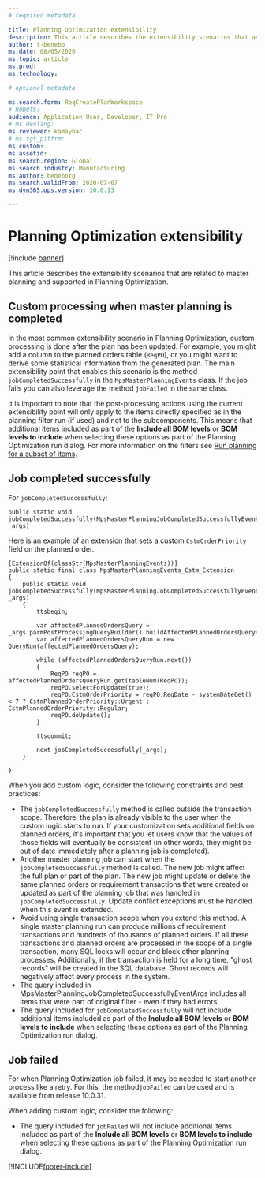 ```yaml
---
# required metadata

title: Planning Optimization extensibility
description: This article describes the extensibility scenarios that are supported in Planning Optimization. 
author: t-benebo
ms.date: 08/05/2020
ms.topic: article
ms.prod: 
ms.technology: 

# optional metadata

ms.search.form: ReqCreatePlanWorkspace
# ROBOTS: 
audience: Application User, Developer, IT Pro
# ms.devlang: 
ms.reviewer: kamaybac
# ms.tgt_pltfrm: 
ms.custom: 
ms.assetid: 
ms.search.region: Global
ms.search.industry: Manufacturing
ms.author: benebotg
ms.search.validFrom: 2020-07-07
ms.dyn365.ops.version: 10.0.13

---
```

# Planning Optimization extensibility

[!include [banner](../../includes/banner.md)]

This article describes the extensibility scenarios that are related to master planning and supported in Planning Optimization. 

## Custom processing when master planning is completed

In the most common extensibility scenario in Planning Optimization, custom processing is done after the plan has been updated. For example, you might add a column to the planned orders table (`ReqPO`), or you might want to derive some statistical information from the generated plan. The main extensibility point that enables this scenario is the method `jobCompletedSuccessfully` in the `MpsMasterPlanningEvents` class. If the job fails you can also leverage the method `jobFailed` in the same class. 

It is important to note that the post-processing actions using the current extensibility point will only apply to the items directly specified as in the planning filter run (if used) and not to the subcomponents. This means that additional items included as part of the **Include all BOM levels** or **BOM levels to include** when selecting these options as part of the Planning Optimization run dialog. For more information on the filters see [Run planning for a subset of items](https://learn.microsoft.com/en-us/dynamics365/supply-chain/master-planning/planning-optimization/plan-filters).
 

## Job completed successfully

For `jobCompletedSuccessfully`:

```X++
public static void jobCompletedSuccessfully(MpsMasterPlanningJobCompletedSuccessfullyEventArgs _args)
```

Here is an example of an extension that sets a custom `CstmOrderPriority` field on the planned order.

```X++
[ExtensionOf(classStr(MpsMasterPlanningEvents))]
public static final class MpsMasterPlanningEvents_Cstm_Extension
{
    public static void jobCompletedSuccessfully(MpsMasterPlanningJobCompletedSuccessfullyEventArgs _args)
    {
        ttsbegin;

        var affectedPlannedOrdersQuery = _args.parmPostProcessingQueryBuilder().buildAffectedPlannedOrdersQuery();
        var affectedPlannedOrdersQueryRun = new QueryRun(affectedPlannedOrdersQuery);

        while (affectedPlannedOrdersQueryRun.next())
        {
            ReqPO reqPO = affectedPlannedOrdersQueryRun.get(tableNum(ReqPO));
            reqPO.selectForUpdate(true);
            reqPO.CstmOrderPriority = reqPO.ReqDate - systemDateGet() < 7 ? CstmPlannedOrderPriority::Urgent : CstmPlannedOrderPriority::Regular;
            reqPO.doUpdate();
        }

        ttscommit;

        next jobCompletedSuccessfully(_args);
    }

}
```

When you add custom logic, consider the following constraints and best practices:

- The `jobCompletedSuccessfully` method is called outside the transaction scope. Therefore, the plan is already visible to the user when the custom logic starts to run. If your customization sets additional fields on planned orders, it's important that you let users know that the values of those fields will eventually be consistent (in other words, they might be out of date immediately after a planning job is completed).
- Another master planning job can start when the `jobCompletedSuccessfully` method is called. The new job might affect the full plan or part of the plan. The new job might update or delete the same planned orders or requirement transactions that were created or updated as part of the planning job that was handled in `jobCompletedSuccessfully`. Update conflict exceptions must be handled when this event is extended.
- Avoid using single transaction scope when you extend this method. A single master planning run can produce millions of requirement transactions and hundreds of thousands of planned orders. If all these transactions and planned orders are processed in the scope of a single transaction, many SQL locks will occur and block other planning processes. Additionally, if the transaction is held for a long time, "ghost records" will be created in the SQL database. Ghost records will negatively affect every process in the system.
- The query included in MpsMasterPlanningJobCompletedSuccessfullyEventArgs includes all items that were part of original filter - even if they had errors. 
- The query included for `jobCompletedSuccessfully` will not include additional items included as part of the **Include all BOM levels** or **BOM levels to include** when selecting these options as part of the Planning Optimization run dialog. 
 

## Job failed

For when Planning Optimization job failed, it may be needed to start another process like a retry. For this, the method`jobFailed` can be used and is available from release 10.0.31. 

When adding custom logic, consider the following:
- The query included for `jobFailed` will not include additional items included as part of the **Include all BOM levels** or **BOM levels to include** when selecting these options as part of the Planning Optimization run dialog. 

[!INCLUDE[footer-include](../../../includes/footer-banner.md)]

